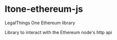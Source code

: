 # ltone-ethereum-js
LegalThings One Ethereum library

Library to interact with the Ethereum node's http api
